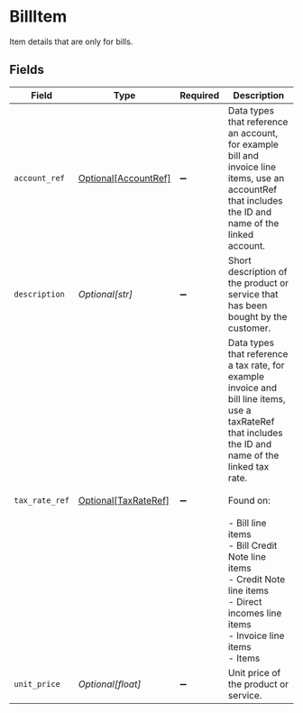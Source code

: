 # BillItem

Item details that are only for bills.


## Fields

| Field                                                                                                                                                                                                                                                                                               | Type                                                                                                                                                                                                                                                                                                | Required                                                                                                                                                                                                                                                                                            | Description                                                                                                                                                                                                                                                                                         |
| --------------------------------------------------------------------------------------------------------------------------------------------------------------------------------------------------------------------------------------------------------------------------------------------------- | --------------------------------------------------------------------------------------------------------------------------------------------------------------------------------------------------------------------------------------------------------------------------------------------------- | --------------------------------------------------------------------------------------------------------------------------------------------------------------------------------------------------------------------------------------------------------------------------------------------------- | --------------------------------------------------------------------------------------------------------------------------------------------------------------------------------------------------------------------------------------------------------------------------------------------------- |
| `account_ref`                                                                                                                                                                                                                                                                                       | [Optional[AccountRef]](../../models/shared/accountref.md)                                                                                                                                                                                                                                           | :heavy_minus_sign:                                                                                                                                                                                                                                                                                  | Data types that reference an account, for example bill and invoice line items, use an accountRef that includes the ID and name of the linked account.                                                                                                                                               |
| `description`                                                                                                                                                                                                                                                                                       | *Optional[str]*                                                                                                                                                                                                                                                                                     | :heavy_minus_sign:                                                                                                                                                                                                                                                                                  | Short description of the product or service that has been bought by the customer.                                                                                                                                                                                                                   |
| `tax_rate_ref`                                                                                                                                                                                                                                                                                      | [Optional[TaxRateRef]](../../models/shared/taxrateref.md)                                                                                                                                                                                                                                           | :heavy_minus_sign:                                                                                                                                                                                                                                                                                  | Data types that reference a tax rate, for example invoice and bill line items, use a taxRateRef that includes the ID and name of the linked tax rate.<br/><br/>Found on:<br/><br/>- Bill line items<br/>- Bill Credit Note line items<br/>- Credit Note line items<br/>- Direct incomes line items<br/>- Invoice line items<br/>- Items |
| `unit_price`                                                                                                                                                                                                                                                                                        | *Optional[float]*                                                                                                                                                                                                                                                                                   | :heavy_minus_sign:                                                                                                                                                                                                                                                                                  | Unit price of the product or service.                                                                                                                                                                                                                                                               |